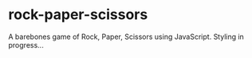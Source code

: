 # rock-paper-scissors
A barebones game of Rock, Paper, Scissors using JavaScript. Styling in progress...
